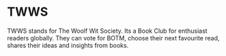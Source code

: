 # TWWS
TWWS stands for The Woolf Wit Society. Its a Book Club for enthusiast readers globally. They can vote for BOTM, choose their next favourite read, shares their ideas and insights from books.
